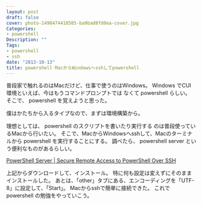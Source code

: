 ```yaml
---
layout: post
draft: false
cover: photo-1490474418585-ba9bad8fd0ea-cover.jpg
Categories:
- powershell
Description: ""
Tags:
- powershell
- ssh
date: "2013-10-13"
title: powershell MacからWindowsへsshしてpowershell
---
```


普段家で触れるのはMacだけど、仕事で使うのはWindows。 Windows
でCUI環境といえば、今はもうコマンドプロンプトでは なくて powershell
らしい。 そこで、 powershell を覚えようと思った。

僕はかたちから入るタイプなので、まずは環境構築から。

理想としては、 powershell のスクリプトを書いたり実行する
のは普段使っているMacから行いたい。
そこで、MacからWindowsへsshして、Macのターミナルから powershell
を実行することにする。 調べたら、 powershell server
という便利なものがあるらしい。

[PowerShell Server | Secure Remote Access to PowerShell Over SSH](http://www.powershellserver.com/)

上記からダウンロードして、インストール。
特に何も設定は変えずにそのままインストールした。
あとは、「other」タブにある、エンコーディングを「UTF-8」に設定して、「Start」。
Macからsshで簡単に接続できた。 これで powershell
の勉強をやっていこう。

